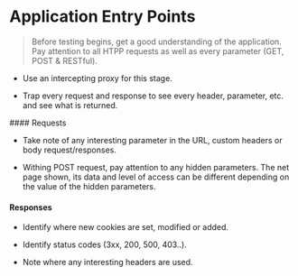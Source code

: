 # Application Entry Points

> Before testing begins, get a good understanding of the application. Pay attention to all HTPP requests as well as every parameter (GET, POST & RESTful).

* Use an intercepting proxy for this stage.

* Trap every request and response to see every header, parameter, etc. and see what is returned.

#### Requests

* Take note of any interesting parameter in the URL, custom headers or body request/responses.

* Withing POST request, pay attention to any hidden parameters. The net page shown, its data and level of access can be different depending on the value of the hidden parameters.

#### Responses

* Identify where new cookies are set, modified or added.

* Identify status codes (3xx, 200, 500, 403..).

* Note where any interesting headers are used.
